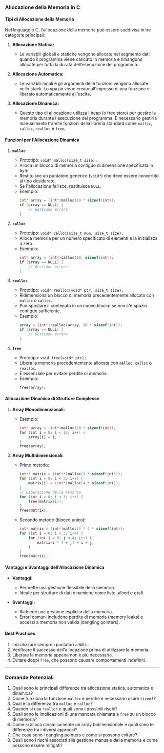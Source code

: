 ### Allocazione della Memoria in C

#### Tipi di Allocazione della Memoria

Nel linguaggio C, l'allocazione della memoria può essere suddivisa in tre categorie principali:

1. **Allocazione Statica:**
   - Le variabili globali e statiche vengono allocate nel segmento dati quando il programma viene caricato in memoria e rimangono allocate per tutta la durata dell'esecuzione del programma.

2. **Allocazione Automatica:**
   - Le variabili locali e gli argomenti delle funzioni vengono allocate nello stack. Lo spazio viene creato all'ingresso di una funzione e liberato automaticamente all'uscita.

3. **Allocazione Dinamica:**
   - Questo tipo di allocazione utilizza l'heap (o free store) per gestire la memoria durante l'esecuzione del programma. È necessario gestirla manualmente tramite funzioni della libreria standard come `malloc`, `calloc`, `realloc` e `free`.

#### Funzioni per l'Allocazione Dinamica

1. **`malloc`**
   - Prototipo: `void* malloc(size_t size);`
   - Alloca un blocco di memoria contiguo di dimensione specificata in byte.
   - Restituisce un puntatore generico (`void*`) che deve essere convertito al tipo desiderato.
   - Se l'allocazione fallisce, restituisce `NULL`.
   - Esempio:
     ```c
     int* array = (int*)malloc(10 * sizeof(int));
     if (array == NULL) {
         // Gestione errore
     }
     ```

2. **`calloc`**
   - Prototipo: `void* calloc(size_t num, size_t size);`
   - Alloca memoria per un numero specificato di elementi e la inizializza a zero.
   - Esempio:
     ```c
     int* array = (int*)calloc(10, sizeof(int));
     if (array == NULL) {
         // Gestione errore
     }
     ```

3. **`realloc`**
   - Prototipo: `void* realloc(void* ptr, size_t size);`
   - Ridimensiona un blocco di memoria precedentemente allocato con `malloc` o `calloc`.
   - Può spostare il contenuto in un nuovo blocco se non c'è spazio contiguo sufficiente.
   - Esempio:
     ```c
     array = (int*)realloc(array, 20 * sizeof(int));
     if (array == NULL) {
         // Gestione errore
     }
     ```

4. **`free`**
   - Prototipo: `void free(void* ptr);`
   - Libera la memoria precedentemente allocata con `malloc`, `calloc` o `realloc`.
   - È essenziale per evitare perdite di memoria.
   - Esempio:
     ```c
     free(array);
     ```

#### Allocazione Dinamica di Strutture Complesse

1. **Array Monodimensionali:**
   - Esempio:
     ```c
     int* array = (int*)malloc(10 * sizeof(int));
     for (int i = 0; i < 10; i++) {
         array[i] = i;
     }
     free(array);
     ```

2. **Array Multidimensionali:**
   - Primo metodo:
     ```c
     int** matrix = (int**)malloc(3 * sizeof(int*));
     for (int i = 0; i < 3; i++) {
         matrix[i] = (int*)malloc(4 * sizeof(int));
     }
     // Liberazione della memoria
     for (int i = 0; i < 3; i++) {
         free(matrix[i]);
     }
     free(matrix);
     ```
   - Secondo metodo (blocco unico):
     ```c
     int* matrix = (int*)malloc(3 * 4 * sizeof(int));
     for (int i = 0; i < 3; i++) {
         for (int j = 0; j < 4; j++) {
             matrix[i * 4 + j] = i + j;
         }
     }
     free(matrix);
     ```

#### Vantaggi e Svantaggi dell'Allocazione Dinamica

- **Vantaggi:**
  - Permette una gestione flessibile della memoria.
  - Ideale per strutture di dati dinamiche come liste, alberi e grafi.

- **Svantaggi:**
  - Richiede una gestione esplicita della memoria.
  - Errori comuni includono perdite di memoria (memory leaks) e accessi a memoria non valida (dangling pointers).

#### Best Practices

1. Inizializzare sempre i puntatori a `NULL`.
2. Verificare il successo dell'allocazione prima di utilizzare la memoria.
3. Liberare la memoria appena non è più necessaria.
4. Evitare doppi `free`, che possono causare comportamenti indefiniti.

---

### Domande Potenziali

1. Quali sono le principali differenze tra allocazione statica, automatica e dinamica?
2. Come funziona la funzione `malloc` e perché è necessario usare `sizeof`?
3. Qual è la differenza tra `malloc` e `calloc`?
4. Quando si usa `realloc` e quali sono i possibili rischi?
5. Quali sono le implicazioni di una mancata chiamata a `free` su un blocco di memoria?
6. Come si alloca dinamicamente un array bidimensionale e quali sono le differenze tra i diversi approcci?
7. Che cosa sono i dangling pointers e come si possono evitare?
8. Quali sono i rischi associati alla gestione manuale della memoria e come possono essere mitigati?


